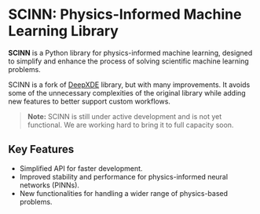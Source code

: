 # SCINN: Physics-Informed Machine Learning Library

**SCINN** is a Python library for physics-informed machine learning, designed to simplify and enhance the process of solving scientific machine learning problems.

SCINN is a fork of [DeepXDE](https://github.com/lululxvi/deepxde) library, but with many improvements. It avoids some of the unnecessary complexities of the original library while adding new features to better support custom workflows.

> **Note:** SCINN is still under active development and is not yet functional. We are working hard to bring it to full capacity soon.

## Key Features
- Simplified API for faster development.
- Improved stability and performance for physics-informed neural networks (PINNs).
- New functionalities for handling a wider range of physics-based problems.
